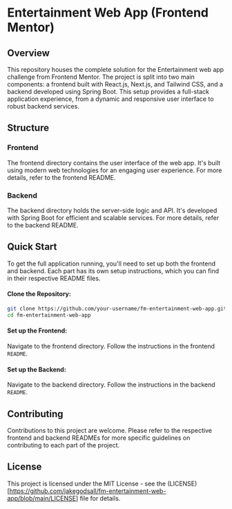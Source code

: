 # Entertainment Web App (Frontend Mentor)

## Overview
This repository houses the complete solution for the Entertainment web app challenge from Frontend Mentor. The project is split into two main components: a frontend built with React.js, Next.js, and Tailwind CSS, and a backend developed using Spring Boot. This setup provides a full-stack application experience, from a dynamic and responsive user interface to robust backend services.

## Structure

### Frontend

The frontend directory contains the user interface of the web app. It's built using modern web technologies for an engaging user experience. For more details, refer to the frontend README.

### Backend
The backend directory holds the server-side logic and API. It's developed with Spring Boot for efficient and scalable services. For more details, refer to the backend README.

## Quick Start

To get the full application running, you'll need to set up both the frontend and backend. Each part has its own setup instructions, which you can find in their respective README files.

#### Clone the Repository:

```bash
git clone https://github.com/your-username/fm-entertainment-web-app.git
cd fm-entertainment-web-app
```

#### Set up the Frontend:

Navigate to the frontend directory.
Follow the instructions in the frontend `README`.

#### Set up the Backend:

Navigate to the backend directory.
Follow the instructions in the backend `README`.


## Contributing
Contributions to this project are welcome. Please refer to the respective frontend and backend READMEs for more specific guidelines on contributing to each part of the project.

## License
This project is licensed under the MIT License - see the (LICENSE)[https://github.com/jakegodsall/fm-entertainment-web-app/blob/main/LICENSE] file for details.

